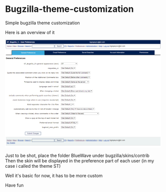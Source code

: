 # Bugzilla-theme-customization
Simple bugzilla theme customization

Here is an overview of it

![alt tag](https://github.com/benm-stm/Bugzilla-theme-customization/blob/master/overview.png)

Just to be shot, place the folder BlueWave under bugzilla/skins/contrib
Then the skin will be displayed in the preference part of each user (in my case i called the theme ST)

Well it's basic for now, it has to be more custom

Have fun
